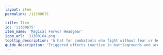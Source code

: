 ```yaml
---
layout: item
permalink: /11300675

title: Item
id: '11300675'
item_name: 'Magical Fervor Headgear'
icon_url: '11300164.png'
tooltip_description: 'A hat for combatants who fight without fear or hesitation.'
guide_description: 'Triggered effects inactive in battlegrounds and arenas.'
---
```

